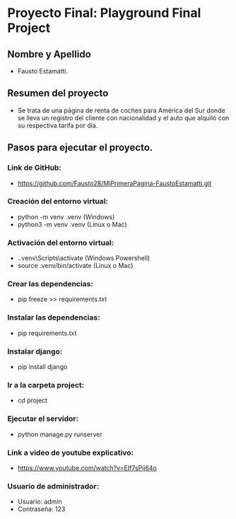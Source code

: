# Proyecto Final: Playground Final Project


## Nombre y Apellido
- Fausto Estamatti.

## Resumen del proyecto

- Se trata de una página de renta de coches para América del Sur donde se lleva un registro del cliente con nacionalidad y el auto que alquiló con su respectiva tarifa por día.

## Pasos para ejecutar el proyecto.

### Link de GitHub: 
- https://github.com/Fausto28/MiPrimeraPagina-FaustoEstamatti.git

### Creación del entorno virtual:
- python -m venv .venv (Windows)
- python3 -m venv .venv (Linux o Mac)

### Activación del entorno virtual:
- .\.venv\Scripts\activate (Windows Powershell)
- source .venv/bin/activate (Linux o Mac)

### Crear las dependencias:
- pip freeze >> requirements.txt

### Instalar las dependencias:
- pip requirements.txt

### Instalar django:
- pip install django

### Ir a la carpeta project:
- cd project

### Ejecutar el servidor:
- python manage.py runserver

### Link a video de youtube explicativo:
- https://www.youtube.com/watch?v=EIf7sPij64o

### Usuario de administrador:
- Usuario: admin
- Contraseña: 123